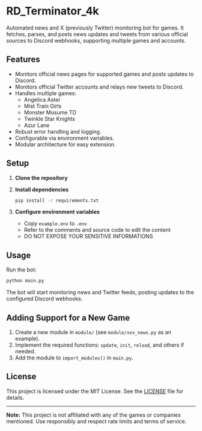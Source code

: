 # RD_Terminator_4k

Automated news and X (previously Twitter) monitoring bot for games. It fetches, parses, and posts news updates and tweets from various official sources to Discord webhooks, supporting multiple games and accounts.

## Features

- Monitors official news pages for supported games and posts updates to Discord.
- Monitors official Twitter accounts and relays new tweets to Discord.
- Handles multiple games:
    - Angelica Aster
    - Mist Train Girls
    - Monster Musume TD
    - Twinkle Star Knights
    - Azur Lane
- Robust error handling and logging.
- Configurable via environment variables.
- Modular architecture for easy extension.

## Setup

1. **Clone the repository**

2. **Install dependencies**
   ```sh
   pip install -r requirements.txt
   ```

3. **Configure environment variables**
   - Copy `example.env` to `.env`
   - Refer to the comments and source code to edit the content
   - DO NOT EXPOSE YOUR SENSITIVE INFORMATIONS


## Usage

Run the bot:
```sh
python main.py
```

The bot will start monitoring news and Twitter feeds, posting updates to the configured Discord webhooks.

## Adding Support for a New Game

1. Create a new module in `module/` (see `module/xxx_news.py` as an example).
2. Implement the required functions: `update`, `init`, `reload`, and others if needed.
3. Add the module to `import_modules()` in `main.py`.


## License

This project is licensed under the MIT License.
See the [LICENSE](LICENSE) file for details.

---

**Note:** This project is not affiliated with any of the games or companies mentioned. Use responsibly and respect rate limits and terms of service.
